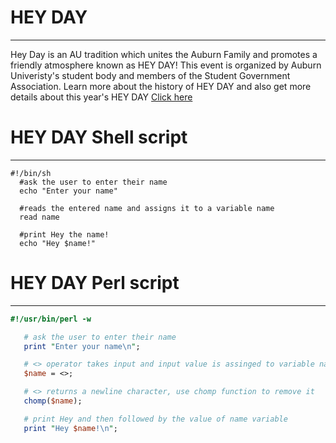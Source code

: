 # HEY DAY
---------
 Hey Day is an AU tradition which unites the Auburn Family and promotes a friendly atmosphere known as HEY DAY! This event is organized by Auburn Univeristy's student body and members of the Student Government Association. Learn more about the history of HEY DAY and also get more details about this year's HEY DAY [Click here](http://sga.auburn.edu/hey-day/)
 
 # HEY DAY Shell script 
 ----------------------
 ```Shell
#!/bin/sh
   #ask the user to enter their name 
   echo "Enter your name"
   
   #reads the entered name and assigns it to a variable name 
   read name 
   
   #print Hey the name! 
   echo "Hey $name!"
```
# HEY DAY Perl script
--------------------
```perl
#!/usr/bin/perl -w

   # ask the user to enter their name
   print "Enter your name\n";

   # <> operator takes input and input value is assinged to variable name 
   $name = <>;

   # <> returns a newline character, use chomp function to remove it
   chomp($name);

   # print Hey and then followed by the value of name variable
   print "Hey $name!\n";
```
 
   
   
   
   
